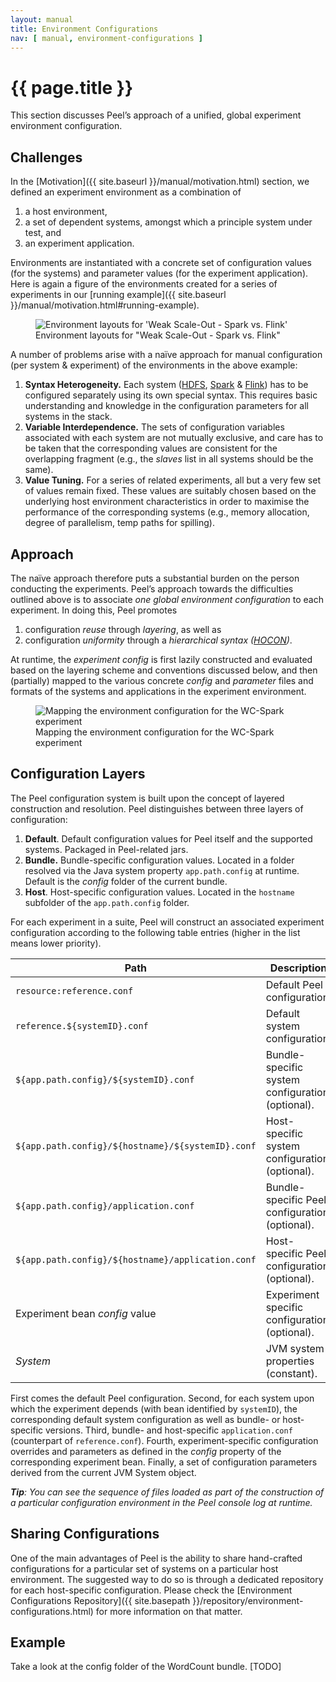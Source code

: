 ```yaml
---
layout: manual
title: Environment Configurations
nav: [ manual, environment-configurations ]
---
```


# {{ page.title }}

This section discusses Peel’s approach of a unified, global experiment environment configuration.

## Challenges

In the [Motivation]({{ site.baseurl }}/manual/motivation.html) section, we defined an experiment environment as a combination of

1. a host environment,
2. a set of dependent systems, amongst which a principle system under test, and
3. an experiment application.

Environments are instantiated with a concrete set of configuration values (for the systems) and parameter values (for the experiment application). Here is again a figure of the environments created for a series of experiments in our [running example]({{ site.baseurl }}/manual/motivation.html#running-example).

<div class="row">
    <figure class="large-9 large-centered medium-10 medium-centered small-12 small-centered columns">
        <img src="{{ site.baseurl }}/img/env_wc_series.svg" title="Environment layouts for 'Weak Scale-Out - Spark vs. Flink'" alt="Environment layouts for 'Weak Scale-Out - Spark vs. Flink'" /><br />
        <figcaption>Environment layouts for "Weak Scale-Out - Spark vs. Flink"</figcaption>
    </figure>
</div>

A number of problems arise with a naïve approach for manual configuration (per system & experiment) of the environments in the above example:

1. **Syntax Heterogeneity.** Each system ([HDFS](http://hadoop.apache.org/docs/r2.7.0/hadoop-project-dist/hadoop-common/ClusterSetup.html#Slaves_File), [Spark](https://spark.apache.org/docs/latest/spark-standalone.html#cluster-launch-scripts) & [Flink](http://ci.apache.org/projects/flink/flink-docs-release-0.9/setup/config.html)) has to be configured separately using its own special syntax. This requires basic understanding and knowledge in the configuration parameters for all systems in the stack.
1. **Variable Interdependence.** The sets of configuration variables associated with each system are not mutually exclusive, and care has to be taken that the corresponding values are consistent for the overlapping fragment (e.g., the *slaves* list in all systems should be the same).
1. **Value Tuning.** For a series of related experiments, all but a very few set of values remain fixed. These values are suitably chosen based on the underlying host environment characteristics in order to maximise the performance of the corresponding systems (e.g., memory allocation, degree of parallelism, temp paths for spilling).

## Approach

The naïve approach therefore puts a substantial burden on the person conducting the experiments. Peel’s approach towards the difficulties outlined above is to associate *one global environment configuration* to each experiment. In doing this, Peel promotes

1. configuration *reuse* through *layering*, as well as
1. configuration *uniformity* through a *hierarchical syntax ([HOCON](https://github.com/typesafehub/config/blob/master/HOCON.md))*.

At runtime, the *experiment config* is first lazily constructed and evaluated based on the layering scheme and conventions discussed below, and then (partially) mapped to the various concrete *config* and *parameter* files and formats of the systems and applications in the experiment environment.

<div class="row">
    <figure class="large-10 large-centered medium-11 medium-centered small-12 small-centered columns">
        <img src="{{ site.baseurl }}/img/env_wc_mapping.svg" title="Mapping the environment configuration for the WC-Spark experiment" alt="Mapping the environment configuration for the WC-Spark experiment" /><br />
        <figcaption>Mapping the environment configuration for the WC-Spark experiment</figcaption>
    </figure>
</div>

## Configuration Layers

The Peel configuration system is built upon the concept of layered construction and resolution. Peel distinguishes between three layers of configuration:

1. **Default**. Default configuration values for Peel itself and the supported systems. Packaged in Peel-related jars.
2. **Bundle.** Bundle-specific configuration values. Located in a folder resolved via the Java system property `app.path.config` at runtime. Default is the *config* folder of the current bundle.
3. **Host**. Host-specific configuration values. Located in the `hostname` subfolder of the `app.path.config` folder.

For each experiment in a suite, Peel will construct an associated experiment configuration according to the following table entries (higher in the list means lower priority).

| Path                                              | Description                                      |
| ------------------------------------------------- | ------------------------------------------------ |
| `resource:reference.conf`                         | Default Peel configuration.                      |
| `reference.${systemID}.conf`                      | Default system configuration.                    |
| `${app.path.config}/${systemID}.conf`             | Bundle-specific system configuration (optional). |
| `${app.path.config}/${hostname}/${systemID}.conf` | Host-specific system configuration (optional).   |
| `${app.path.config}/application.conf`             | Bundle-specific Peel configuration (optional).   |
| `${app.path.config}/${hostname}/application.conf` | Host-specific Peel configuration (optional).     |
| Experiment bean *config* value                    | Experiment specific configuration (optional).    |
| *System*                                          | JVM system properties (constant).                |

First comes the default Peel configuration.
Second, for each system upon which the experiment depends (with bean identified by `systemID`), the corresponding default system configuration as well as bundle- or host-specific versions.
Third, bundle- and host-specific `application.conf` (counterpart of `reference.conf`).
Fourth, experiment-specific configuration overrides and parameters as defined in the *config* property of the corresponding experiment bean.
Finally, a set of configuration parameters derived from the current JVM System object.

*__Tip__: You can see the sequence of files loaded as part of the construction of a particular configuration environment in the Peel console log at runtime.*

## Sharing Configurations

One of the main advantages of Peel is the ability to share hand-crafted configurations for a particular set of systems on a particular host environment.
The suggested way to do so is through a dedicated repository for each host-specific configuration.
Please check the [Environment Configurations Repository]({{ site.basepath }}/repository/environment-configurations.html) for more information on that matter.

## Example

Take a look at the config folder of the WordCount bundle. [TODO]